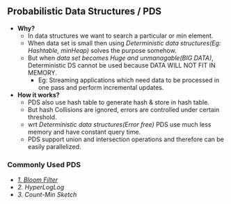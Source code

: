 ## Probabilistic Data Structures / PDS
- **Why?** 
  - In data structures we want to search a particular or min element. 
  - When data set is small then using _Deterministic data structures(Eg: Hashtable, minHeap)_ solves the purpose somehow.
  - But when _data set becomes Huge and unmanagable(BIG DATA)_, Deterministic DS cannot be used because DATA WILL NOT FIT IN MEMORY.
    - Eg: Streaming applications which need data to be processed in one pass and perform incremental updates.
- **How it works?** 
  - PDS also use hash table to generate hash & store in hash table. 
  - But hash Collisions are ignored, errors are controlled under certain threshold. 
  - wrt _Deterministic data structures(Error free)_ PDS use much less memory and have constant query time. 
  - PDS support union and intersection operations and therefore can be easily parallelized.

### Commonly Used PDS
  - _[1. Bloom Filter](Bloom_Filter)_
  - _2. HyperLogLog_
  - _3. Count-Min Sketch_
